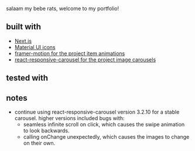 salaam my bebe rats, welcome to my portfolio!

## built with
- [Next.js](https://nextjs.org/)
- [Material UI icons](https://mui.com/material-ui/material-icons/)
- [framer-motion for the project item animations](https://www.npmjs.com/package/framer-motion)
- [react-responsive-carousel for the project image carousels](https://www.npmjs.com/package/react-responsive-carousel)

## tested with

## notes
- continue using react-responsive-carousel version 3.2.10 for a stable carousel. higher versions included bugs with:
  - seamless infinite scroll on click, which causes the swipe animation to look backwards.
  - calling onChange unexpectedly, which causes the images to change on their own.

